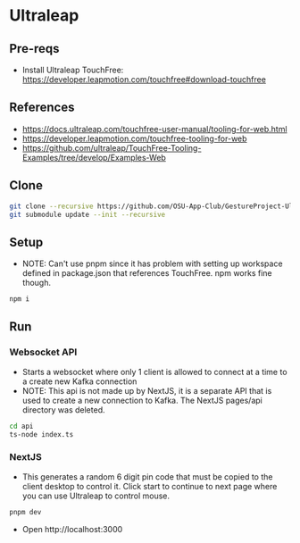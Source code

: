 # Ultraleap

## Pre-reqs

-   Install Ultraleap TouchFree: https://developer.leapmotion.com/touchfree#download-touchfree

## References

-   https://docs.ultraleap.com/touchfree-user-manual/tooling-for-web.html
-   https://developer.leapmotion.com/touchfree-tooling-for-web
-   https://github.com/ultraleap/TouchFree-Tooling-Examples/tree/develop/Examples-Web

## Clone

```bash
git clone --recursive https://github.com/OSU-App-Club/GestureProject-UltraLeap.git
git submodule update --init --recursive
```

## Setup

-   NOTE: Can't use pnpm since it has problem with setting up workspace defined in package.json that references TouchFree. npm works fine though.

```bash
npm i
```

## Run

### Websocket API

-   Starts a websocket where only 1 client is allowed to connect at a time to a create new Kafka connection
-   NOTE: This api is not made up by NextJS, it is a separate API that is used to create a new connection to Kafka. The NextJS pages/api directory was deleted.

```bash
cd api
ts-node index.ts
```

### NextJS

-   This generates a random 6 digit pin code that must be copied to the client desktop to control it. Click start to continue to next page where you can use Ultraleap to control mouse.

```bash
pnpm dev
```

-   Open http://localhost:3000
